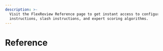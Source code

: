 ```yaml
---
description: >-
  Visit the FlexReview Reference page to get instant access to configuration
  instructions, slash instructions, and expert scoring algorithms.
---
```


# Reference

